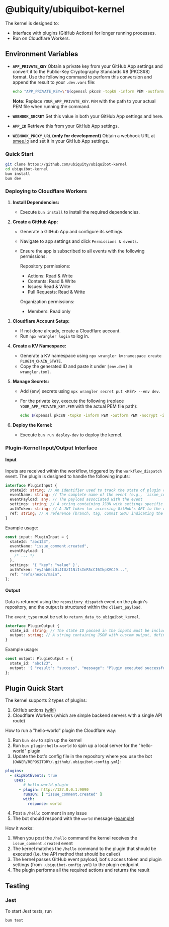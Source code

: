 # @ubiquity/ubiquibot-kernel

The kernel is designed to:

- Interface with plugins (GitHub Actions) for longer running processes.
- Run on Cloudflare Workers.

## Environment Variables

- **`APP_PRIVATE_KEY`**
  Obtain a private key from your GitHub App settings and convert it to the Public-Key Cryptography Standards #8 (PKCS#8) format. Use the following command to perform this conversion and append the result to your `.dev.vars` file:

  ```sh
  echo "APP_PRIVATE_KEY=\"$(openssl pkcs8 -topk8 -inform PEM -outform PEM -nocrypt -in YOUR_APP_PRIVATE_KEY.PEM | awk 'BEGIN{ORS="\\n"} 1')\"" >> .dev.vars
  ```

  **Note:** Replace `YOUR_APP_PRIVATE_KEY.PEM` with the path to your actual PEM file when running the command.

- **`WEBHOOK_SECRET`**
  Set this value in both your GitHub App settings and here.

- **`APP_ID`**
  Retrieve this from your GitHub App settings.

- **`WEBHOOK_PROXY_URL` (only for development)**
  Obtain a webhook URL at [smee.io](https://smee.io/) and set it in your GitHub App settings.

### Quick Start

```bash
git clone https://github.com/ubiquity/ubiquibot-kernel
cd ubiquibot-kernel
bun install
bun dev
```

### Deploying to Cloudflare Workers

1. **Install Dependencies:**

   - Execute `bun install` to install the required dependencies.

2. **Create a GitHub App:**

   - Generate a GitHub App and configure its settings.
   - Navigate to app settings and click `Permissions & events`.
   - Ensure the app is subscribed to all events with the following permissions:

     Repository permissions:

     - Actions: Read & Write
     - Contents: Read & Write
     - Issues: Read & Write
     - Pull Requests: Read & Write

     Organization permissions:

     - Members: Read only

3. **Cloudflare Account Setup:**

   - If not done already, create a Cloudflare account.
   - Run `npx wrangler login` to log in.

4. **Create a KV Namespace:**

   - Generate a KV namespace using `npx wrangler kv:namespace create PLUGIN_CHAIN_STATE`.
   - Copy the generated ID and paste it under `[env.dev]` in `wrangler.toml`.

5. **Manage Secrets:**

   - Add (env) secrets using `npx wrangler secret put <KEY> --env dev`.
   - For the private key, execute the following (replace `YOUR_APP_PRIVATE_KEY.PEM` with the actual PEM file path):

     ```sh
     echo $(openssl pkcs8 -topk8 -inform PEM -outform PEM -nocrypt -in YOUR_APP_PRIVATE_KEY.PEM) | npx wrangler secret put APP_PRIVATE_KEY --env dev
     ```

6. **Deploy the Kernel:**
   - Execute `bun run deploy-dev` to deploy the kernel.

### Plugin-Kernel Input/Output Interface

#### Input

Inputs are received within the workflow, triggered by the `workflow_dispatch` event. The plugin is designed to handle the following inputs:

```typescript
interface PluginInput {
  stateId: string; // An identifier used to track the state of plugin chain execution in Cloudflare KV
  eventName: string; // The complete name of the event (e.g., `issue_comment.created`)
  eventPayload: any; // The payload associated with the event
  settings: string; // A string containing JSON with settings specific to your plugin
  authToken: string; // A JWT token for accessing GitHub's API to the repository where the event occurred
  ref: string; // A reference (branch, tag, commit SHA) indicating the version of the plugin to be utilized
}
```

Example usage:

```typescript
const input: PluginInput = {
  stateId: "abc123",
  eventName: "issue_comment.created",
  eventPayload: {
    /* ... */
  },
  settings: '{ "key": "value" }',
  authToken: "eyJhbGciOiJIUzI1NiIsInR5cCI6IkpXVCJ9...",
  ref: "refs/heads/main",
};
```

#### Output

Data is returned using the `repository_dispatch` event on the plugin's repository, and the output is structured within the `client_payload`.

The `event_type` must be set to `return_data_to_ubiquibot_kernel`.

```typescript
interface PluginOutput {
  state_id: string; // The state ID passed in the inputs must be included here
  output: string; // A string containing JSON with custom output, defined by the plugin itself
}
```

Example usage:

```typescript
const output: PluginOutput = {
  state_id: "abc123",
  output: '{ "result": "success", "message": "Plugin executed successfully" }',
};
```

## Plugin Quick Start

The kernel supports 2 types of plugins:

1. GitHub actions ([wiki](https://github.com/ubiquity/ubiquibot-kernel/wiki/How-it-works))
2. Cloudflare Workers (which are simple backend servers with a single API route)

How to run a "hello-world" plugin the Cloudflare way:

1. Run `bun dev` to spin up the kernel
2. Run `bun plugin:hello-world` to spin up a local server for the "hello-world" plugin
3. Update the bot's config file in the repository where you use the bot (`OWNER/REPOSITORY/.github/.ubiquibot-config.yml`):

```yml
plugins:
  - skipBotEvents: true
    uses:
    	# hello-world-plugin
      - plugin: http://127.0.0.1:9090
        runsOn: [ "issue_comment.created" ]
        with:
          response: world
```

4. Post a `/hello` comment in any issue
5. The bot should respond with the `world` message ([example](https://github.com/rndquu-org/test-repo/issues/54#issuecomment-2149313139))

How it works:

1. When you post the `/hello` command the kernel receives the `issue_comment.created` event
2. The kernel matches the `/hello` command to the plugin that should be executed (i.e. the API method that should be called)
3. The kernel passes GitHub event payload, bot's access token and plugin settings (from `.ubiquibot-config.yml`) to the plugin endpoint
4. The plugin performs all the required actions and returns the result

## Testing

### Jest

To start Jest tests, run

```shell
bun test
```
